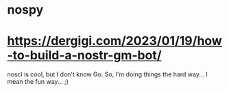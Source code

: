# nospy

# https://dergigi.com/2023/01/19/how-to-build-a-nostr-gm-bot/

noscl is cool, but I don't know Go.  So, I'm doing things the hard way... I mean the fun way... ;)